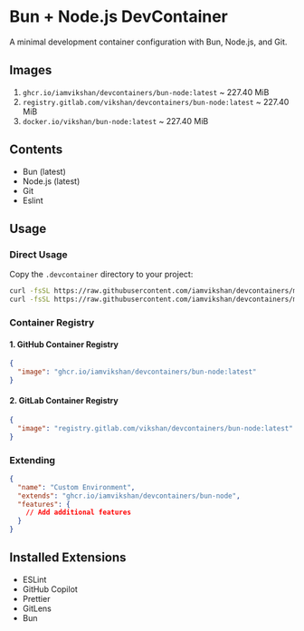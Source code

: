 # Bun + Node.js DevContainer

A minimal development container configuration with Bun, Node.js, and Git.

## Images

1. `ghcr.io/iamvikshan/devcontainers/bun-node:latest` ~ 227.40 MiB
2. `registry.gitlab.com/vikshan/devcontainers/bun-node:latest` ~ 227.40 MiB
3. `docker.io/vikshan/bun-node:latest` ~ 227.40 MiB

## Contents

- Bun (latest)
- Node.js (latest)
- Git
- Eslint

## Usage

### Direct Usage

Copy the `.devcontainer` directory to your project:

```bash
curl -fsSL https://raw.githubusercontent.com/iamvikshan/devcontainers/main/base/bun-node/.devcontainer/devcontainer.json -o .devcontainer/devcontainer.json
curl -fsSL https://raw.githubusercontent.com/iamvikshan/devcontainers/main/base/bun-node/.devcontainer/Dockerfile -o .devcontainer/Dockerfile
```

### Container Registry

#### 1. GitHub Container Registry

```json
{
  "image": "ghcr.io/iamvikshan/devcontainers/bun-node:latest"
}
```

#### 2. GitLab Container Registry

```json
{
  "image": "registry.gitlab.com/vikshan/devcontainers/bun-node:latest"
}
```

### Extending

```json
{
  "name": "Custom Environment",
  "extends": "ghcr.io/iamvikshan/devcontainers/bun-node",
  "features": {
    // Add additional features
  }
}
```

## Installed Extensions

- ESLint
- GitHub Copilot
- Prettier
- GitLens
- Bun
